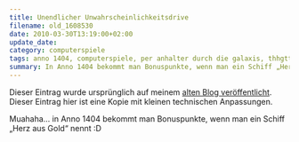```yaml
---
title: Unendlicher Unwahrscheinlichkeitsdrive
filename: old_1608530
date: 2010-03-30T13:19:00+02:00
update_date:
category: computerspiele
tags: anno 1404, computerspiele, per anhalter durch die galaxis, thhgttg
summary: In Anno 1404 bekommt man Bonuspunkte, wenn man ein Schiff „Herz aus Gold“ nennt.
---
```

Dieser Eintrag wurde ursprünglich auf meinem [alten Blog veröffentlicht](https://stu.blogger.de/stories/1608530/). Dieser Eintrag hier ist eine Kopie mit kleinen technischen Anpassungen.

Muahaha… in Anno 1404 bekommt man Bonuspunkte, wenn man ein Schiff „Herz aus Gold“ nennt :D
